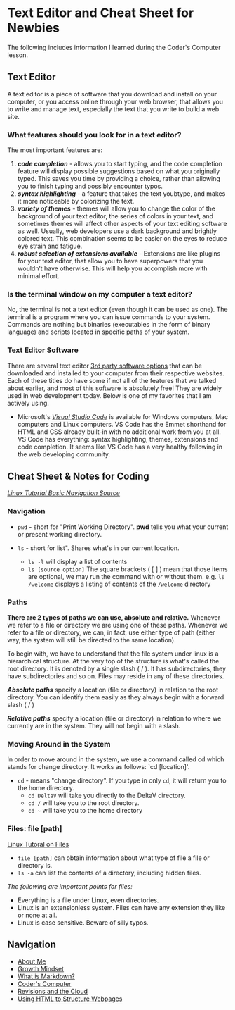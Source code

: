 # Text Editor and Cheat Sheet for Newbies

The following includes information I learned during the Coder's Computer lesson.

## **Text Editor**

A text editor is a piece of software that you download and install on your computer, or you access online through your web browser, that allows you to write and manage text, especially the text that you write
to build a web site.

### **What features should you look for in a text editor?**  

The most important features are:

1. ***code completion*** - allows you to start typing, and the code completion feature will display possible suggestions based on what you originally typed. This saves you time by providing a choice, rather than allowing
you to finish typing and possibly encounter typos.
2. ***syntax highlighting*** - a feature that takes the text youbtype, and makes it more noticeable by colorizing the text.
3. ***variety of themes*** - themes will allow you to change the color of the background of your text editor, the series of colors in your text,
and sometimes themes will affect other aspects of your text editing software as well. Usually, web developers use a dark background and brightly colored text. This combination seems to be easier on the eyes to reduce eye strain and fatigue.
4. ***robust selection of extensions available*** - Extensions are like  plugins for your text editor, that allow you to have superpowers that
you wouldn’t have otherwise. This will help you accomplish more with minimal effort.

### **Is the terminal window on my computer a text editor?**

No, the terminal is not a text editor (even though it can be used as one). The terminal is a program where you can issue commands to your system. Commands are nothing but binaries (executables in the form of binary language) and scripts located in specific paths of your system.

### Text Editor Software

There are several text editor [3rd party software options](https://kinsta.com/blog/free-html-editor/) that can be downloaded and installed to your computer from their respective websites. Each of these titles do have some if not all of the features that we talked
about earlier, and most of this software is absolutely free! They are widely used in web development today. Below is one of my favorites that I am actively using.

- Microsoft's *[Visual Studio Code](https://code.visualstudio.com/)* is available for Windows computers, Mac computers and Linux computers. VS Code has the Emmet shorthand for HTML and CSS
already built-in with no additional work from you at all. VS Code has everything: syntax highlighting, themes, extensions and code completion. It seems like VS Code has a very healthy following in the
web developing community.

## Cheat Sheet & Notes for Coding

*[Linux Tutorial Basic Navigation Source](https://ryanstutorials.net/linuxtutorial/navigation.php)*

### Navigation

- `pwd` - short for "Print Working Directory". **pwd** tells you what your current or present working directory.

- `ls` - short for list".  Shares what's in our current location.
  - `ls -l` will display a list of contents
  - `ls [source option]` The square brackets ( [ ] ) mean that those items are optional, we may run the command with or without them. e.g.  `ls /welcome` displays a listing of contents of the `/welcome` directory

### Paths

**There are 2 types of paths we can use, absolute and relative.**
Whenever we refer to a file or directory we are using one of these paths. Whenever we refer to a file or directory, we can, in fact, use either type of path (either way, the system will still be directed to the same location).

To begin with, we have to understand that the file system under linux is a hierarchical structure. At the very top of the structure is what's called the root directory. It is denoted by a single slash ( / ). It has subdirectories, they have subdirectories and so on. Files may reside in any of these directories.

***Absolute paths*** specify a location (file or directory) in relation to the root directory. You can identify them easily as they always begin with a forward slash ( / )

***Relative paths*** specify a location (file or directory) in relation to where we currently are in the system. They will not begin with a slash.

### Moving Around in the System

In order to move around in the system, we use a command called cd which stands for change directory. It works as follows: `cd [location]'.

- `cd` - means "change directory". If you type in only  `cd`, it will return you to the home directory.
  - `cd DeltaV` will take you directly to the DeltaV directory.
  - `cd /` will take you to the root directory.
  - `cd ~` will take you to the home directory
  
### Files: file [path]

[Linux Tutoral on Files](https://ryanstutorials.net/linuxtutorial/aboutfiles.php)

- `file [path]` can obtain information about what type of file a file or directory is.
- `ls -a` can list the contents of a directory, including hidden files.

*The following are important points for files:*

- Everything is a file under Linux, even directories.
- Linux is an extensionless system. Files can have any extension they like or none at all.
- Linux is case sensitive. Beware of silly typos.

## Navigation

- [About Me](/README.md)
- [Growth Mindset](/Growth_Mindset.md)
- [What is Markdown?](/Learning_Markdown.md)
- [Coder's Computer](/CodersComputer.md)
- [Revisions and the Cloud](/RevisionsandCloud.md)
- [Using HTML to Structure Webpages](/HTML_Structure.md)

